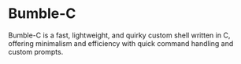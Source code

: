 # Bumble-C
Bumble-C is a fast, lightweight, and quirky custom shell written in C, offering minimalism and efficiency with quick command handling and custom prompts.
